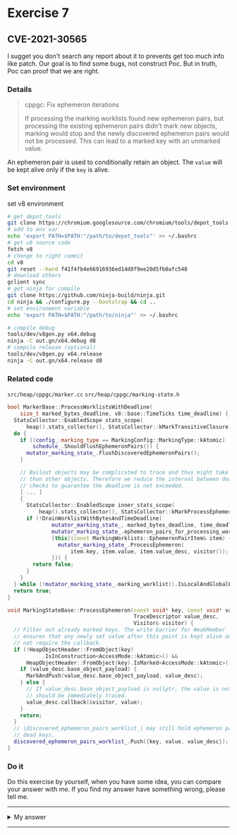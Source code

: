 # Exercise 7


## CVE-2021-30565
I sugget you don't search any report about it to prevents get too much info like patch. Our goal is to find some bugs, not construct Poc. But in truth, Poc can proof that we are right.


### Details

> cppgc: Fix ephemeron iterations
>
> If processing the marking worklists found new ephemeron pairs, but
processing the existing ephemeron pairs didn't mark new objects, marking
would stop and the newly discovered ephemeron pairs would not be
processed. This can lead to a marked key with an unmarked value.


An ephemeron pair is used to conditionally retain an object.
The `value` will be kept alive only if the `key` is alive.


### Set environment

set v8 environment
```sh
# get depot_tools
git clone https://chromium.googlesource.com/chromium/tools/depot_tools.git
# add to env var
echo 'export PATH=$PATH:"/path/to/depot_tools"' >> ~/.bashrc
# get v8 source code
fetch v8
# chenge to right commit
cd v8
git reset --hard f41f4fb4e66916936ed14d8f9ee20d5fb0afc548
# download others
gclient sync
# get ninja for compile
git clone https://github.com/ninja-build/ninja.git
cd ninja && ./configure.py --bootstrap && cd ..
# set environment variable
echo 'export PATH=$PATH:"/path/to/ninja"' >> ~/.bashrc

# compile debug
tools/dev/v8gen.py x64.debug
ninja -C out.gn/x64.debug d8
# compile release (optional)
tools/dev/v8gen.py x64.release
ninja -C out.gn/x64.release d8
```

### Related code
`src/heap/cppgc/marker.cc`
`src/heap/cppgc/marking-state.h`
```c++
bool MarkerBase::ProcessWorklistsWithDeadline(
    size_t marked_bytes_deadline, v8::base::TimeTicks time_deadline) {
  StatsCollector::EnabledScope stats_scope(
      heap().stats_collector(), StatsCollector::kMarkTransitiveClosure);
  do {
    if ((config_.marking_type == MarkingConfig::MarkingType::kAtomic) ||
        schedule_.ShouldFlushEphemeronPairs()) {
      mutator_marking_state_.FlushDiscoveredEphemeronPairs();
    }

    // Bailout objects may be complicated to trace and thus might take longer
    // than other objects. Therefore we reduce the interval between deadline
    // checks to guarantee the deadline is not exceeded.
    [ ... ]
    {
      StatsCollector::EnabledScope inner_stats_scope(
          heap().stats_collector(), StatsCollector::kMarkProcessEphemerons);
      if (!DrainWorklistWithBytesAndTimeDeadline(
              mutator_marking_state_, marked_bytes_deadline, time_deadline,
              mutator_marking_state_.ephemeron_pairs_for_processing_worklist(),
              [this](const MarkingWorklists::EphemeronPairItem& item) {
                mutator_marking_state_.ProcessEphemeron(
                    item.key, item.value, item.value_desc, visitor());
              })) {
        return false;
      }
    }
  } while (!mutator_marking_state_.marking_worklist().IsLocalAndGlobalEmpty());
  return true;
}
```

```c++
void MarkingStateBase::ProcessEphemeron(const void* key, const void* value,
                                        TraceDescriptor value_desc,
                                        Visitor& visitor) {
  // Filter out already marked keys. The write barrier for WeakMember
  // ensures that any newly set value after this point is kept alive and does
  // not require the callback.
  if (!HeapObjectHeader::FromObject(key)
           .IsInConstruction<AccessMode::kAtomic>() &&
      HeapObjectHeader::FromObject(key).IsMarked<AccessMode::kAtomic>()) {
    if (value_desc.base_object_payload) {
      MarkAndPush(value_desc.base_object_payload, value_desc);
    } else {
      // If value_desc.base_object_payload is nullptr, the value is not GCed and
      // should be immediately traced.
      value_desc.callback(&visitor, value);
    }
    return;
  }
  // |discovered_ephemeron_pairs_worklist_| may still hold ephemeron pairs with
  // dead keys.
  discovered_ephemeron_pairs_worklist_.Push({key, value, value_desc});
}
```

### Do it
Do this exercise by yourself, when you have some idea, you can compare your answer with me. If you find my answer have something wrong, please tell me.


---------

<details>
  <summary>My answer</summary>

  https://chromium.googlesource.com/v8/v8.git/+/e677a6f6b257e992094b9183a958b67ecc68aa85
  ```c++
void MarkingStateBase::ProcessEphemeron(const void* key, const void* value,
                                        TraceDescriptor value_desc,
                                        Visitor& visitor) {
  // Filter out already marked keys. The write barrier for WeakMember
  // ensures that any newly set value after this point is kept alive and does
  // not require the callback.
  if (!HeapObjectHeader::FromObject(key)
          .IsInConstruction<AccessMode::kAtomic>() &&   [1]
      HeapObjectHeader::FromObject(key).IsMarked<AccessMode::kAtomic>()) { [2]
    if (value_desc.base_object_payload) {
      MarkAndPush(value_desc.base_object_payload, value_desc);
    } else {
      // If value_desc.base_object_payload is nullptr, the value is not GCed and
      // should be immediately traced.
      value_desc.callback(&visitor, value);
    }
    return;
  }
  discovered_ephemeron_pairs_worklist_.Push({key, value, value_desc});
}
  ```
  [1] `IsInConstruction == false` means the the data of `HeapObjectHeader` all setted up.

  [2] `IsMarked == true` means this `HeapObjectHeader` has been marked.

  `ProcessEphemeron` means if key has been marked and `value_desc.base_object_payload`(may be write barrier?) not null, we need to mark value, else we find new  `ephemeron_pairs`.

  But if `value_desc.base_object_payload` have not been set, we need to search old space for what object prt to this value. During this process, the `ProcessEphemeron` can be called recursively. Finally,

  ```c++
const HeapObjectHeader& HeapObjectHeader::FromObject(const void* object) {  [3]
  return *reinterpret_cast<const HeapObjectHeader*>(
      static_cast<ConstAddress>(object) - sizeof(HeapObjectHeader));
}
============================================================
template <AccessMode mode>
bool HeapObjectHeader::IsInConstruction() const {
  const uint16_t encoded =
      LoadEncoded<mode, EncodedHalf::kHigh, std::memory_order_acquire>();
  return !FullyConstructedField::decode(encoded);         [4]
}
============================================================
template <AccessMode mode>
bool HeapObjectHeader::IsMarked() const {
  const uint16_t encoded =
      LoadEncoded<mode, EncodedHalf::kLow, std::memory_order_relaxed>();
  return MarkBitField::decode(encoded);                    [5]
}
  ```
  [3] return the ptr to `HeapObjectHeader`, you can treat it as `addrOf(Chunk) - sizeof(ChunkHeader)` can get the addr of ChunkHeader

  [4] and [5] can get info of the `HeapObjectHeader` which be organized in some regular pattern. The following content explains this clearly
  ```c++
// Used in |encoded_high_|.
using FullyConstructedField = v8::base::BitField16<bool, 0, 1>;        [6]
using UnusedField1 = FullyConstructedField::Next<bool, 1>;
using GCInfoIndexField = UnusedField1::Next<GCInfoIndex, 14>;
// Used in |encoded_low_|.
using MarkBitField = v8::base::BitField16<bool, 0, 1>;
using SizeField = void;  // Use EncodeSize/DecodeSize instead.
==============================================
// Extracts the bit field from the value.
static constexpr T decode(U value) {
  return static_cast<T>((value & kMask) >> kShift);           [7]
}
  ```
  you can understand [6] better by this.

   ```c++
  HeapObjectHeader contains meta data per object and is prepended to each
  object.

  +-----------------+------+------------------------------------------+
  | name | bits | |
  +-----------------+------+------------------------------------------+
  | padding | 32 | Only present on 64-bit platform. |
  +-----------------+------+------------------------------------------+
  | GCInfoIndex | 14 | |
  | unused | 1 | |
  | in construction | 1 | In construction encoded as |false|. |
  +-----------------+------+------------------------------------------+
  | size | 15 | 17 bits because allocations are aligned. |
  | mark bit | 1 | |
  +-----------------+------+------------------------------------------+
  
  Notes:
  - See |GCInfoTable| for constraints on GCInfoIndex.
  - |size| for regular objects is encoded with 15 bits but can actually
  represent sizes up to |kBlinkPageSize| (2^17) because allocations are
  always 4 byte aligned (see kAllocationGranularity) on 32bit. 64bit uses
  8 byte aligned allocations which leaves 1 bit unused.
  - |size| for large objects is encoded as 0. The size of a large object is
  stored in |LargeObjectPage::PayloadSize()|.
  - |mark bit| and |in construction| bits are located in separate 16-bit halves
  to allow potentially accessing them non-atomically.
  ```
  So [7] can get specific bit of `HeapObjectHeader` | meta data, means the Object status information

</details>

--------
